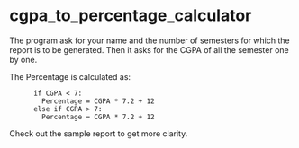 # cgpa_to_percentage_calculator

The program ask for your name and the number of semesters for which the report is to be generated.
Then it asks for the CGPA of all the semester one by one.

The Percentage is calculated as:
```      
      if CGPA < 7:
        Percentage = CGPA * 7.2 + 12
      else if CGPA > 7:
        Percentage = CGPA * 7.2 + 12
```    

Check out the sample report to get more clarity.
